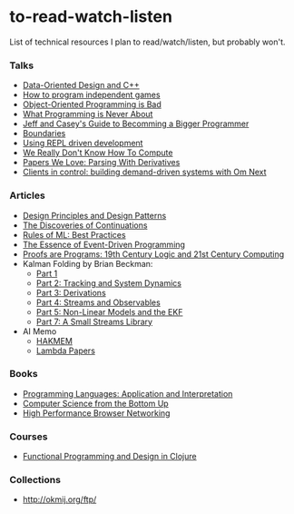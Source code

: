 # to-read-watch-listen
List of technical resources I plan to read/watch/listen, but probably won't.

### Talks
* [Data-Oriented Design and C++](https://www.youtube.com/watch?v=rX0ItVEVjHc)
* [How to program independent games](https://www.youtube.com/watch?v=JjDsP5n2kSM)
* [Object-Oriented Programming is Bad](https://www.youtube.com/watch?v=QM1iUe6IofM)
* [What Programming is Never About](https://www.youtube.com/watch?v=Lzc3HcIgXis)
* [Jeff and Casey's Guide to Becomming a Bigger Programmer](https://mollyrocket.com/jacs/jacs_0004_0016.html)
* [Boundaries](https://www.destroyallsoftware.com/talks/boundaries)
* [Using REPL driven development](https://skillsmatter.com/skillscasts/8063-using-repl-driven-development)
* [We Really Don't Know How To Compute](https://www.infoq.com/presentations/We-Really-Dont-Know-How-To-Compute)
* [Papers We Love: Parsing With Derivatives](http://paperswelove.org/2016/video/david-nolen-parsing-with-derivatives/)
* [Clients in control: building demand-driven systems with Om Next](https://www.youtube.com/watch?v=Zb18iPjDgwM)

### Articles
* [Design Principles and Design Patterns](http://mil-oss.org/resources/objectmentor_design-principles-and-design-patterns.pdf)
* [The Discoveries of Continuations](https://cs.au.dk/~hosc/local/LaSC-6-34-pp233-248.pdf)
* [Rules of ML: Best Practices](http://martin.zinkevich.org/rules_of_ml/rules_of_ml.pdf)
* [The Essence of Event-Driven Programming](http://www.cis.upenn.edu/~jpaykin/papers/pkz_CONCUR_2016.pdf)
* [Proofs are Programs: 19th Century Logic and 21st Century Computing](http://homepages.inf.ed.ac.uk/wadler/papers/frege/frege.pdf)
* Kalman Folding by Brian Beckman:
    * [Part 1](http://vixra.org/abs/1606.0328)
    * [Part 2: Tracking and System Dynamics](http://vixra.org/abs/1606.0348)
    * [Part 3: Derivations](http://vixra.org/abs/1607.0059)
    * [Part 4: Streams and Observables](http://vixra.org/abs/1607.0141)
    * [Part 5: Non-Linear Models and the EKF](http://vixra.org/abs/1607.0084)
    * [Part 7: A Small Streams Library](http://vixra.org/abs/1607.0083)
* AI Memo
    * [HAKMEM](http://w3.pppl.gov/~hammett/work/2009/AIM-239-ocr.pdf)
    * [Lambda Papers](http://library.readscheme.org/page1.html)


### Books
* [Programming Languages: Application and Interpretation](http://cs.brown.edu/courses/cs173/2012/book/book.pdf)
* [Computer Science from the Bottom Up](https://www.bottomupcs.com/)
* [High Performance Browser Networking](https://hpbn.co/)

### Courses
* [Functional Programming and Design in Clojure](http://www.eli.sdsu.edu/courses/fall15/cs696/notes/index.html)


### Collections
* http://okmij.org/ftp/
